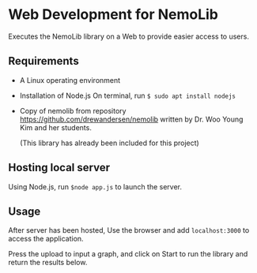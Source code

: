 Web Development for NemoLib
======================
Executes the NemoLib library on a Web to provide easier access to users.

Requirements
--------------------------------------
* A Linux operating environment
* Installation of Node.js
    On terminal, run `$ sudo apt install nodejs`
* Copy of nemolib from repository https://github.com/drewandersen/nemolib
  written by Dr. Woo Young Kim and her students.

  (This library has already been included for this project)

Hosting local server
--------------------------------------
Using Node.js, run `$node app.js` to launch the server.

Usage
--------------------------------------
After server has been hosted, 
Use the browser and add `localhost:3000` to access the application.

Press the upload to input a graph, and click on Start to run the library
and return the results below.
